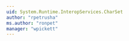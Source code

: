```yaml
---
uid: System.Runtime.InteropServices.CharSet
author: "rpetrusha"
ms.author: "ronpet"
manager: "wpickett"
---
```

